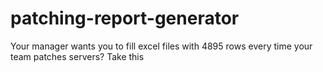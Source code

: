 # patching-report-generator
Your manager wants you to fill excel files with 4895 rows every time your team patches servers? Take this
